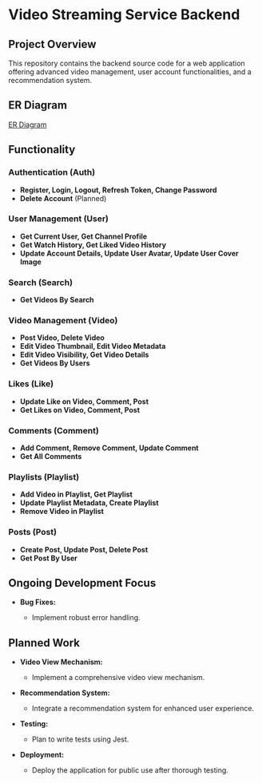 # Video Streaming Service Backend

## Project Overview

This repository contains the backend source code for a web application offering advanced video management, user account functionalities, and a recommendation system.

## ER Diagram

[ER Diagram](https://app.eraser.io/workspace/VaNMilfA66FIou1isXx1?origin=share&elements=Y4LT5l_lYvha0Y37_hBHUw)

## Functionality

### Authentication (Auth)

- **Register, Login, Logout, Refresh Token, Change Password**
- **Delete Account** (Planned)

### User Management (User)

- **Get Current User, Get Channel Profile**
- **Get Watch History, Get Liked Video History**
- **Update Account Details, Update User Avatar, Update User Cover Image**

### Search (Search)

- **Get Videos By Search**

### Video Management (Video)

- **Post Video, Delete Video**
- **Edit Video Thumbnail, Edit Video Metadata**
- **Edit Video Visibility, Get Video Details**
- **Get Videos By Users**

### Likes (Like)

- **Update Like on Video, Comment, Post**
- **Get Likes on Video, Comment, Post**

### Comments (Comment)

- **Add Comment, Remove Comment, Update Comment**
- **Get All Comments**

### Playlists (Playlist)

- **Add Video in Playlist, Get Playlist**
- **Update Playlist Metadata, Create Playlist**
- **Remove Video in Playlist**

### Posts (Post)

- **Create Post, Update Post, Delete Post**
- **Get Post By User**

## Ongoing Development Focus

- **Bug Fixes:**

  - Implement robust error handling.

## Planned Work

- **Video View Mechanism:**

  - Implement a comprehensive video view mechanism.

- **Recommendation System:**

  - Integrate a recommendation system for enhanced user experience.

- **Testing:**

  - Plan to write tests using Jest.

- **Deployment:**
  - Deploy the application for public use after thorough testing.
